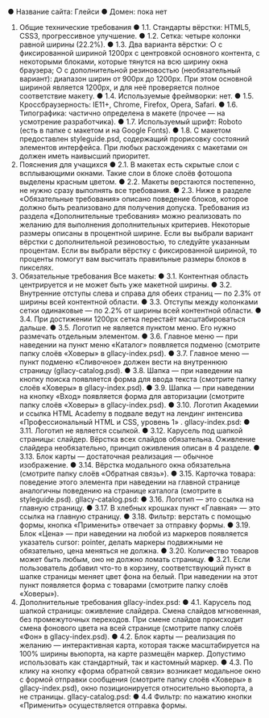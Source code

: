 ● Название сайта: Глейси
● Домен: пока нет
1. Общие технические требования
● 1.1. Стандарты вёрстки: HTML5, CSS3, прогрессивное улучшение.
● 1.2. Сетка: четыре колонки равной ширины (22.2%).
● 1.3. Два варианта вёрстки:
○ с фиксированной шириной 1200px с центровкой основного контента, с
некоторыми блоками, которые тянутся на всю ширину окна браузера;
○ с дополнительной резиновостью (необязательный вариант): диапазон ширин
от 900px до 1200px. При этом основной шириной является 1200px, и для неё
проверяется полное соответствие макету.
● 1.4. Используемые фреймворки: нет.
● 1.5. Кроссбраузерность: IE11+, Chrome, Firefox, Opera, Safari.
● 1.6. Типографика: частично определена в макете (прочее — на усмотрение
разработчика).
● 1.7. Используемый шрифт: Roboto (есть в папке с макетом и на Google Fonts).
● 1.8. С макетом предоставлен styleguide.psd, содержащий прорисовку состояний
элементов интерфейса. При любых расхождениях с макетами он должен иметь
наивысший приоритет.
2. Пояснения для учащихся
● 2.1. В макетах есть скрытые слои с всплывающими окнами. Такие слои в блоке
слоёв фотошопа выделены красным цветом.
● 2.2. Макеты верстаются постепенно, не нужно сразу выполнять все требования.
● 2.3. Ниже в разделе «Обязательные требования» описано поведение блоков,
которое должно быть реализовано для получения допуска. Требования из раздела
«Дополнительные требования» можно реализовать по желанию для выполнения
дополнительных критериев. Некоторые размеры описаны в процентной ширине.
Если вы выбрали вариант вёрстки с дополнительной резиновостью, то следуйте
указанным процентам. Если вы выбрали вёрстку с фиксированной шириной, то
проценты помогут вам высчитать правильные размеры блоков в пикселях.
3. Обязательные требования
Все макеты:
● 3.1. Контентная область центрируется и не может быть уже макетной ширины.
● 3.2. Внутренние отступы слева и справа для обеих страниц — по 2.3% от ширины
всей контентной области.
● 3.3. Отступы между колонками сетки одинаковые — по 2.2% от ширины всей
контентной области.
● 3.4. При достижении 1200px сетка перестаёт масштабироваться дальше.
● 3.5. Логотип не является пунктом меню. Его нужно размечать отдельным
элементом.
● 3.6. Главное меню — при наведении на пункт меню «Каталог» появляется подменю
(смотрите папку слоёв «Ховеры» в gllacy-index.psd).
● 3.7. Главное меню — пункт подменю «Сливочное» должен вести на внутреннюю
страницу (gllacy-catalog.psd).
● 3.8. Шапка — при наведении на кнопку поиска появляется форма для ввода текста
(смотрите папку слоёв «Ховеры» в gllacy-index.psd).
● 3.9. Шапка — при наведении на кнопку «Вход» появляется форма для авторизации
(смотрите папку слоёв «Ховеры» в gllacy-index.psd).
● 3.10. Логотип Академии и ссылка HTML Academy в подвале ведут на лендинг
интенсива «Профессиональный HTML и CSS, уровень 1» .
gllacy-index.psd:
● 3.11. Логотип не является ссылкой.
● 3.12. Карусель под шапкой страницы: слайдер. Вёрстка всех слайдов обязательна.
Оживление слайдера необязательно, принцип оживления описан в 4 разделе.
● 3.13. Блок карты — достаточная реализация — обычное изображение.
● 3.14. Вёрстка модального окна обязательна (смотрите папку слоёв «Обратная
связь»).
● 3.15. Карточка товара: поведение этого элемента при наведении на главной
странице аналогичны поведению на странице каталога (смотрите в styleguide.psd).
gllacy-catalog.psd:
● 3.16. Логотип — это ссылка на главную страницу.
● 3.17. В хлебных крошках пункт «Главная» — это ссылка на главную страницу.
● 3.18. Фильтр: верстать с помощью формы, кнопка «Применить» отвечает за
отправку формы.
● 3.19. Блок «Цена» — при наведении на любой из маркеров появляется указатель
cursor: pointer, делать маркеры подвижными не обязательно, цена меняться не
должна.
● 3.20. Количество товаров может быть любым, оно не должно ломать страницу.
● 3.21. Если пользователь добавил что-то в корзину, соответствующий пункт в шапке
страницы меняет цвет фона на белый. При наведении на этот пункт появляется
форма с товарами (смотрите папку слоёв «Ховеры»).
4. Дополнительные требования
gllacy-index.psd:
● 4.1. Карусель под шапкой страницы: оживление слайдера. Cмена слайдов
мгновенная, без промежуточных переходов. При смене слайдов происходит смена
фонового цвета на всей странице (смотрите папку слоёв «Фон» в gllacy-index.psd).
● 4.2. Блок карты — реализация по желанию — интерактивная карта, которая также
масштабируется на 100% ширины вьюпорта, на карте размещён маркер. Допустимо
использовать как стандартный, так и кастомный маркер.
● 4.3. По клику на кнопку «форма обратной связи» возникает модальное окно с
формой отправки сообщения (смотрите папку слоёв «Ховеры» в gllacy-index.psd),
окно позиционируется относительно вьюпорта, а не страницы.
gllacy-catalog.psd:
● 4.4 Фильтр: по нажатию кнопки «Применить» осуществляется отправка формы.
